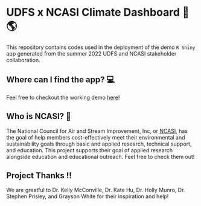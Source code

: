 # UDFS x NCASI Climate Dashboard :evergreen_tree: :earth_americas:
This repository contains codes used in the deployment of the demo `R Shiny` app generated from the summer 2022 UDFS and NCASI stakeholder collaboration. 

## Where can I find the app? :computer:
Feel free to checkout the working demo [here](https://ncasi-shiny-tools.shinyapps.io/CPAT_Ver2_Demo/)!

## Who is NCASI? :deciduous_tree:
The National Council for Air and Stream Improvement, Inc, or [NCASI](https://www.ncasi.org), has the goal of help members cost-effectively meet their environmental and sustainability goals through basic and applied research, technical support, and education. This project supports their goal of applied research alongside education and educational outreach. Feel free to check them out! 

## Project Thanks :bangbang:
We are greatful to Dr. Kelly McConville, Dr. Kate Hu, Dr. Holly Munro, Dr. Stephen Prisley, and Grayson White for their inspiration and help!
